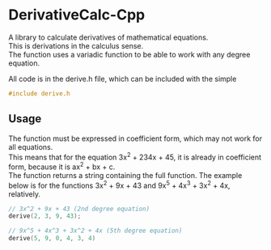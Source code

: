 # DerivativeCalc-Cpp
A library to calculate derivatives of mathematical equations.  
This is derivations in the calculus sense.  
The function uses a variadic function to be able to work with any degree equation.

All code is in the derive.h file, which can be included with the simple  
```cpp
#include derive.h
```

## Usage
The function must be expressed in coefficient form, which may not work for all equations.  
This means that for the equation 3x<sup>2</sup> + 234x + 45, it is already in coefficient form, because it is ax<sup>2</sup> + bx + c.  
The function returns a string containing the full function.
The example below is for the functions 3x<sup>2</sup> + 9x + 43 and 9x<sup>5</sup> + 4x<sup>3</sup> + 3x<sup>2</sup> + 4x, relatively.
```cpp
// 3x^2 + 9x + 43 (2nd degree equation)
derive(2, 3, 9, 43);

// 9x^5 + 4x^3 + 3x^2 + 4x (5th degree equation)
derive(5, 9, 0, 4, 3, 4)
```
